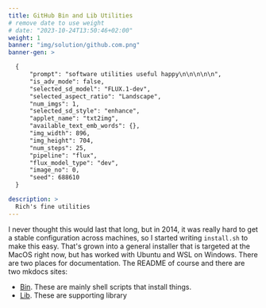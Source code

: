 ```yaml
---
title: GitHub Bin and Lib Utilities
# remove date to use weight
# date: "2023-10-24T13:50:46+02:00"
weight: 1
banner: "img/solution/github.com.png"
banner-gen: >

  {
      "prompt": "software utilities useful happy\n\n\n\n\n",
      "is_adv_mode": false,
      "selected_sd_model": "FLUX.1-dev",
      "selected_aspect_ratio": "Landscape",
      "num_imgs": 1,
      "selected_sd_style": "enhance",
      "applet_name": "txt2img",
      "available_text_emb_words": {},
      "img_width": 896,
      "img_height": 704,
      "num_steps": 25,
      "pipeline": "flux",
      "flux_model_type": "dev",
      "image_no": 0,
      "seed": 688610
  }

description: >
  Rich's fine utilities
---
```


I never thought this would last that long, but in 2014, it was really hard to
get a stable configuration across machines, so I started writing `install.sh` to
make this easy. That's grown into a general installer that is targeted at the
MacOS right now, but has worked with Ubuntu and WSL on Windows. There are two
places for documentation. The README of course and there are two mkdocs sites:

- [Bin](/bin). These are mainly shell scripts that install things.
- [Lib](/lib). These are supporting library

<!--more-->
